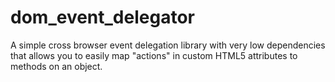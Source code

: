 dom_event_delegator
===================

A simple cross browser event delegation library with very low dependencies that allows you to easily map "actions" in custom HTML5 attributes to methods on an object.
